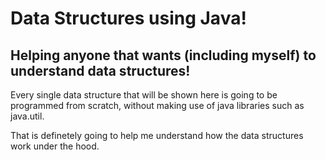 # Data Structures using Java!
## Helping anyone that wants (including myself) to understand data structures!

Every single data structure that will be shown here is going to be programmed from scratch, without making use of java libraries such as java.util.

That is definetely going to help me understand how the data structures work under the hood.
